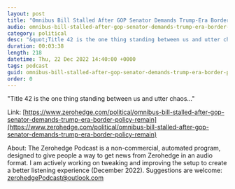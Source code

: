 ```yaml
---
layout: post
title: "Omnibus Bill Stalled After GOP Senator Demands Trump-Era Border Policy Remain"
audio: omnibus-bill-stalled-after-gop-senator-demands-trump-era-border-policy-remain-0
category: political
desc: "&quot;Title 42 is the one thing standing between us and utter chaos...&quot;"
duration: 00:03:38
length: 218
datetime: Thu, 22 Dec 2022 14:40:00 +0000
tags: podcast
guid: omnibus-bill-stalled-after-gop-senator-demands-trump-era-border-policy-remain-0
order: 0
---
```

&quot;Title 42 is the one thing standing between us and utter chaos...&quot;

Link: [https://www.zerohedge.com/political/omnibus-bill-stalled-after-gop-senator-demands-trump-era-border-policy-remain](https://www.zerohedge.com/political/omnibus-bill-stalled-after-gop-senator-demands-trump-era-border-policy-remain)

About: The Zerohedge Podcast is a non-commercial, automated program, designed to give people a way to get news from Zerohedge in an audio format.  I am actively working on tweaking and improving the setup to create a better listening experience (December 2022).  Suggestions are welcome: [zerohedgePodcast@outlook.com](mailto:zerohedgePodcast@outlook.com)